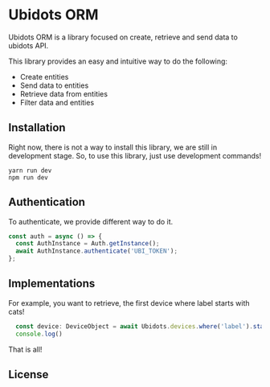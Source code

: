 # Ubidots ORM

Ubidots ORM is a library focused on create, retrieve and send data to ubidots API.

This library provides an easy and intuitive way to do the following:

- Create entities
- Send data to entities
- Retrieve data from entities
- Filter data and entities

## Installation

Right now, there is not a way to install this library, we are still in development stage.
So, to use this library, just use development commands!

```
yarn run dev 
npm run dev
```

## Authentication

To authenticate, we provide different way to do it.

````typescript
const auth = async () => {
  const AuthInstance = Auth.getInstance();
  await AuthInstance.authenticate('UBI_TOKEN');
};
````

## Implementations

For example, you want to retrieve, the first device where label starts with cats!

````typescript
  const device: DeviceObject = await Ubidots.devices.where('label').startsWith('cats').first();
  console.log()
````

That is all!

## License
